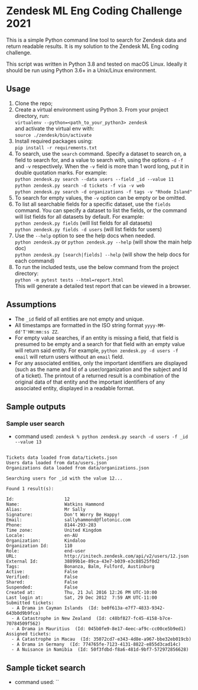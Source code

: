 # Zendesk ML Eng Coding Challenge 2021  
This is a simple Python command line tool to search for Zendesk data and return readable results. It is my solution to the Zendesk ML Eng coding challenge.  
  
This script was written in Python 3.8 and tested on macOS Linux. Ideally it should be run using Python 3.6+ in a Unix/Linux environment.
## Usage
1. Clone the repo;  
2. Create a virtual environment using Python 3. From your project directory, run:  
`virtualenv --python=<path_to_your_python3> zendesk`  
   and activate the virtual env with:  
   `source ./zendesk/bin/activate`
3. Install required packages using:  
`pip install -r requirements.txt`
4. To search, use the `search` command. Specify a dataset to search on, a field to search for, and a value to search with, using the options `-d` `-f` and `-v` respectively. When the `-v` field is more than 1 word long, put it in double quotation marks. For example:  
`python zendesk.py search --data users --field _id --value 11`  
`python zendesk.py search -d tickets -f via -v web`   
`python zendesk.py search -d organizations -f tags -v "Rhode Island"`   
5. To search for empty values, the `-v` option can be empty or be omitted.
6. To list all searchable fields for a specific dataset, use the `fields` command. You can specify a dataset to list the fields, or the command will list fields for all datasets by default. For example:  
`python zendesk.py fields` (will list fields for all datasets)  
`python zendesk.py fields -d users` (will list fields for users)  
7. Use the `--help` option to see the help docs when needed.  
`python zendesk.py` or `python zendesk.py --help` (will show the main help doc)  
`python zendesk.py [search|fields] --help` (will show the help docs for each command)
8. To run the included tests, use the below command from the project directory:  
`python -m pytest tests --html=report.html`  
   This will generate a detailed test report that can be viewed in a browser.
   
## Assumptions  
- The `_id` field of all entities are not empty and unique.
- All timestamps are formatted in the ISO string format `yyyy-MM-dd'T'HH:mm:ss ZZ`. 
- For empty value searches, if an entity is missing a field, that field is presumed to be empty and a search for that field with an empty value will return said entity. For example, `python zendesk.py -d users -f email` will return users without an `email` field.
- For any associated entities, only the important identifiers are displayed (such as the name and Id of a user/organization and the subject and Id of a ticket). The printout of a returned result is a combination of the original data of that entity and the important identifiers of any associated entity, displayed in a readable format.

## Sample outputs
### Sample user search
- command used: `zendesk % python zendesk.py search -d users -f _id --value 13`
```Loading data...

Tickets data loaded from data/tickets.json
Users data loaded from data/users.json
Organizations data loaded from data/organizations.json

Searching users for _id with the value 12...

Found 1 result(s):

Id:                   12
Name:                 Watkins Hammond
Alias:                Mr Sally
Signature:            Don't Worry Be Happy!
Email:                sallyhammond@flotonic.com
Phone:                8144-293-283
Time zone:            United Kingdom
Locale:               en-AU
Organization:         Kindaloo
Organization Id:      110
Role:                 end-user
URL:                  http://initech.zendesk.com/api/v2/users/12.json
External Id:          38899b1e-89ca-43e7-b039-e3c88525f0d2
Tags:                 Bonanza, Balm, Fulford, Austinburg
Active:               False
Verified:             False
Shared:               False
Suspended:            False
Created at:           Thu, 21 Jul 2016 12:26 PM UTC-10:00
Last login at:        Sat, 29 Dec 2012  7:59 AM UTC-11:00
Submitted tickets:    
  - A Drama in Cayman Islands  (Id: be0f613a-e7f7-4833-9342-643b0d9b9fca)
  - A Catastrophe in New Zealand  (Id: c48bf827-fc45-4158-b7ce-70784509f562)
  - A Drama in Mauritius  (Id: 045b0fe9-8e17-4eec-af9c-cc00ce5b9ed1)
Assigned tickets:     
  - A Catastrophe in Macau  (Id: 35072cd7-e343-4d8e-a967-bbe32eb019cb)
  - A Drama in Germany  (Id: 774765fe-7123-4131-8822-e855d3cad14c)
  - A Nuisance in Namibia  (Id: 50f3fdbd-f8a6-481d-9bf7-572972856628)
```
## Sample ticket search
- command used: ``

